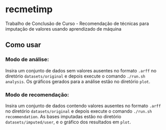 # recmetimp
Trabalho de Conclusão de Curso - Recomendação de técnicas para imputação de valores usando
aprendizado de máquina

## Como usar

### Modo de análise:

Insira um conjunto de dados sem valores ausentes no formato `.arff` no diretório `datasets/original` e depois execute o comando `./run.sh analysis`. Os gráficos gerados para a análise estão no diretório `plot`.


### Modo de recomendação:

Insira um conjunto de dados contendo valores ausentes no formato `.arff` no diretório `datasets/original` e depois execute o comando `./run.sh recommendation`.
As bases imputadas estão no diretório `datasets/imputed/user`, e o gráfico dos resultados em `plot`.